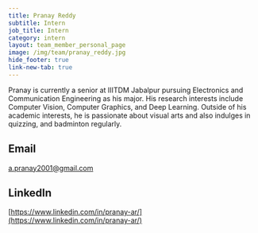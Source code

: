 ```yaml
---
title: Pranay Reddy
subtitle: Intern
job_title: Intern
category: intern
layout: team_member_personal_page
image: /img/team/pranay_reddy.jpg
hide_footer: true
link-new-tab: true
---
```


Pranay is currently a senior at IIITDM Jabalpur pursuing Electronics and Communication Engineering as his major. His research interests include Computer Vision, Computer Graphics, and Deep Learning. Outside of his academic interests, he is passionate about visual arts and also indulges in quizzing, and badminton regularly.

## Email ##
a.pranay2001@gmail.com

## LinkedIn ##
[https://www.linkedin.com/in/pranay-ar/](https://www.linkedin.com/in/pranay-ar/)